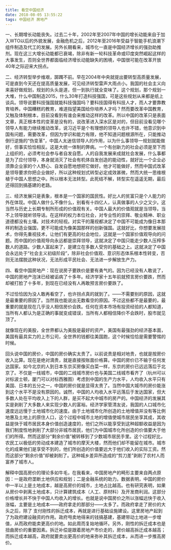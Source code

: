 ```yaml
---
title: 看空中国经济
date: 2018-08-05 13:55:22
tags: 中国经济 房地产
---
```


一、长期增长动能丧失。过去二十年，2002年至2007年中国的增长动能来自于加入WTO以后的外貌发展，金融危机之后，2012年至2016年受益于智能手机浪潮下组件制造及代工的发展。另外长期看来，城市化一直是中国经济增长的强劲助推剂。现在这三大增长动能都已衰竭，除非有新一轮科技革命或印度突然崛起这样的大事发生，否则全世界都面临经济增长动能缺失的困境，中国很可能在改革开放40年之际迎来大拐点。

二、经济转型举步维艰，踯躅不前。早在2004年中央就提出要转型高质量发展，可是直到今天还在提高质量发展，可见经济转型雷声大雨点小。我国的社会主义向来喜好做规划，规划的头头是道，但一到执行就全变味了。这个规划，那个规划一大堆，什么中国制造2015，什么30年打造科技强国，可是这些规划从来都是纸上谈兵。领导说要科技强国就能科技强国吗？要科技国得有科技人才，而人才要靠教育培养。中国糟糕的教育，难道指望美国给你培养人才吗？然而要改革中国教育，又触及体制根本，目前没看到有谁会来推动这样的改革。所以中国的改革只是表面文章，真正根本性的变革是没有的，说改革进入深水区是对的，但目前没看见哪个领导人有能力继续推动改革，说习近平是个有理想的领导人也许不错，他意识到中国有问题，需要改革，但因为学识和能力有限，他不知道问题根源所在，只能推动倒行逆施的“伪变革”，中国人太迷信领导人的作用，以为什么事领导一规划就能做好，但事实恰恰相反。这是大统一体制的弊病。一个有创新力的社会必须是至下而上组织的，必须考社会参与者自发自愿。人的自我发展来成就社会发展，什么事都是为了应付领导，本身就消灭了社会有机体自发创造的能动性，就好比一个企业必须靠企业家的个人野心、自发自愿地想把它做好。他才可能做好，然而中国式改革是领导要求你把企业做好，所以这种规划式转型必定成效甚微，然而大统一思维根植于中国人思想之中。所以根本无法转型。此死结不解，转型实在遥遥无期，最后还得回到搞基建的老路。

三、经济发展只是表象，根本是一个国家的国民性。好比人的贫富只是个人能力的外在体现。中国人做什么不像什么，别看有十四亿人，认真做事的人少之又少。这当然与历史上长期专制所形成的价值观有关。中国人最大的价值观就是当领导。当不上领导就听领导话。在这样的权力本位社会，对专业性的崇拜、敬业精神、职业道德都没有土壤。对技术的轻视。对实干的蔑视都决定了中国不可能成为像日本那样的制造业强国，更不可能成为像美国那样的创新强国。这就好比，你想要发展技术，你得先重视技术，让他们有更高的社会地位，这就是一个国家价值观导向的问题。而中国的价值观导向永远都是崇拜领导，这就决定了中国只能走少数人压榨多数人的道路。少数人富起来了，是建立在多数人受穷的基础之上。这就决定了中国会永远处于“社会主义初级阶段”，除非社会价值观、意识形态体系根本性转变，否则无法摆脱这种状况，无法形成平民社会、无法进一步解放生产力。

四、看空中国房地产：现在说房子要跌价是要有勇气的。因为已经没有人敢说了，中国的房地产泡沫已经被诟病了十多年。经济学家十五年前就预言房价要跌，然而却被打脸了十多年，到现在已经没有人再敢预言房价要跌了。

不过恰恰因为没人敢再看空了，也许拐点真的就到了。——不需要别的原因，这就是最重要的原因了。当然我也能说出无数看空的原因。不过这些都不是最要的，最重要的就是现在几乎没人相信房价会跌。任何在资本市场有投资经验的人都知道，当所有人都认为是正确的事就变成错误，当所有人都相信降价不会跌时，股市就见顶了。

就像现在的美股，全世界都认为美股是最好的资产，美国有最强劲的经济基本面，美国有最具实力的上市公司，全世界的钱都往美国跑，这个时候恰恰是需要警惕的时候。

回头说中国的房价，中国的房价确实太贵了。以前说贵是相对地贵，也就是按房价收入比算。现在是绝对滴贵，就是直接按账面价格算。中国的房价已不输于任何发达国家。如今北京的人到日本东京买房像买白菜一样，东京的房价已远远落后于北京了。不仅是一线城市，中国的二线城市房价也与美国二线城市看齐了（杭州可以对标波士顿，厦门可以对标西雅图）考虑到中国的生产力水平，人均收入水平只有美国、日本的五分之一，中国的房价就是显得太贵了。当然中国大城市的房价能涨到这个水平不是没有原因的。诚然，中国的人均收入水平远落后于发达国家，但大多数人处在平均收入上下的人群，是买不起大中城市的房产的。中国经济的发展其实是剥削了大多数人来实现少数人的富裕。经济学家管清友说，我国的人口城市化速度远远慢于土地城市化的速度。由于土地城市化所创造的土地增值并没有等比例地惠及土地上的原住人口，这个过程中城市土地的增值使城市居民坐享其成，其收益是快于城市居民本身价值创造速度的，他们之所以能享受到这种超额收益是因为我们制度性地剥削了大部分非城市居民，他们为中国城市化所创造的价值要大于他们的所得。然而这部分“剩余价值”被转移到了少数城市居民手里。这个过程好比，农民工以极低的劳动成本建造了城市的摩天大楼，然而他们却不能留在城市。城市化的成果他们是享受不到的，他们所创造的价值要远大于他们收入的实际工资。然而这部分“剩余价值”却被剥削了。这种城乡差异所造成的“剪刀差”剥削了农村人而富养了城市人。

解释中国高房价的理论多如牛毛，在我看来，中国房地产的畸形主要来自两点原因：一是政府垄断土地供应和规划；二是金融系统的助力。数据表明，中国的房价中一半以上是土地成本，越是高房价的城市，土地占比越高。也有研究表明，如果从房价中剥离土地成本，只计算建筑成本（人工、原材料）及开发商利润。这部分价格增长并不快于中国人均收入的增长。也就是说中国房价之所以涨幅远快于收入涨幅，主要是土地成本——政府拿走的那部分——太多了。而政府拿走了房价的大头之后，除了 支付刚性的拆迁成本，再就是进行基础设施建设。这里房地产起到了为政府建设融资的作用。政府甩卖地得来的钱搞基建，基建带动土地进一步增值，从而政府能卖更高价的地。如此周而复始地循环。另外，刚性的拆迁成本也是扭曲房价的重要因素。拆迁补偿是跟着房地产市价走的，房价越高拆迁成本越高；而拆迁成本越高，政府就要卖出更高价的地来弥补其拆迁成本，从而进一步推高房价。
